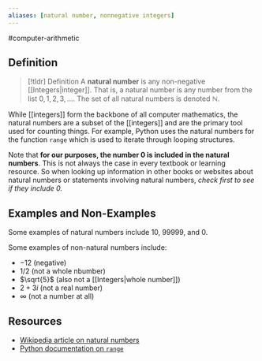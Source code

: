 ```yaml
---
aliases: [natural number, nonnegative integers]
---
```

#computer-arithmetic 

## Definition 

> [!tldr] Definition
> A **natural number** is any non-negative [[Integers|integer]]. That is, a natural number is any number from the list $0, 1, 2, 3, \dots$. The set of all natural numbers is denoted $\mathbb{N}$. 

While [[integers]] form the backbone of all computer mathematics, the natural numbers are a subset of the [[integers]] and are the primary tool used for counting things. For example, Python uses the natural numbers for the function `range` which is used to iterate through looping structures. 

Note that **for our purposes, the number $0$ is included in the natural numbers**. This is not always the case in every textbook or learning resource. So when looking up information in other books or websites about natural numbers or statements involving natural numbers, *check first to see if they include 0.*
## Examples and Non-Examples 

Some examples of natural numbers include $10$, $99999$, and $0$. 

Some examples of non-natural numbers include: 
- $-12$ (negative) 
- $1/2$ (not a whole nbumber)
- $\sqrt{5}$ (also not a [[Integers|whole number]]) 
- $2 + 3i$ (not a real number) 
- $\infty$ (not a number at all) 
## Resources 

- [Wikipedia article on natural numbers](https://en.wikipedia.org/wiki/Natural_number)
- [Python documentation on `range`](https://docs.python.org/3/library/functions.html#func-range) 